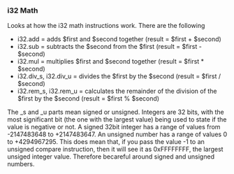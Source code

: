 ### i32 Math

Looks at how the i32 math instructions work. There are the following

- i32.add = adds $first and $second together (result = $first + $second)
- i32.sub = subtracts the $second from the $first (result = $first - $second)
- i32.mul = multiplies $first and $second together (result = $first * $second)
- i32.div_s, i32.div_u = divides the $first by the $second (result = $first / $second)
- i32.rem_s, i32.rem_u = calculates the remainder of the division of the $first by the $second (result = $first % $second)

The _s and _u parts mean signed or unsigned. Integers are 32 bits, with the most significant bit (the one with the largest value) being used to state if the value is negative or not. A signed 32bit integer has a range of values from -2147483648 to +2147483647. An unsigned number has a range of values 0 to +4294967295. This does mean that, if you pass the value -1 to an unsigned compare instruction, then it will see it as 0xFFFFFFFF, the largest unsiged integer value. Therefore becareful around signed and unsigned numbers.